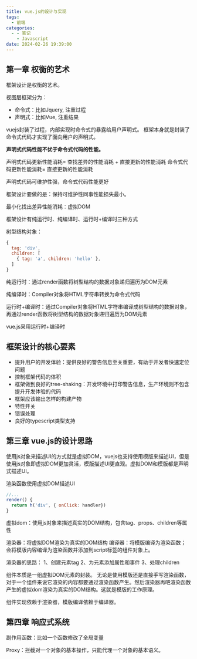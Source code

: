 ```yaml
---
title: vue.js的设计与实现
tags:
  - 前端
categories:
  - - 笔记
    - Javascript
date: 2024-02-26 19:39:00
---
```


## 第一章 权衡的艺术

框架设计是权衡的艺术。

视图层框架分为：

+ 命令式：比如Jquery, 注重过程
+ 声明式：比如Vue, 注重结果

vuejs封装了过程，内部实现时命令式的暴露给用户声明式。
框架本身就是封装了命令式代码才实现了面向用户的声明式。

**声明式代码性能不优于命令式代码的性能。**

声明式代码更新性能消耗= 查找差异的性能消耗 + 直接更新的性能消耗
命令式代码更新性能消耗= 直接更新的性能消耗

声明式代码可维护性强，命令式代码性能更好

框架设计要做的是：保持可维护性同事性能损失最小。

最小化找出差异性能消耗：虚拟DOM

框架设计有纯运行时、纯编译时、运行时+编译时三种方式

树型结构对象：

```js
{
  tag: 'div',
  children: [
    { tag: 'a', children: 'hello' },
  ]
}
```

纯运行时：通过render函数将树型结构的数据对象递归遍历为DOM元素

纯编译时：Compiler对象将HTML字符串转换为命令式代码

运行时+编译时：通过Compiler对象将HTML字符串编译成树型结构的数据对象，再通过render函数将树型结构的数据对象递归遍历为DOM元素

vue.js采用运行时+编译时

## 框架设计的核心要素

+ 提升用户的开发体验：提供良好的警告信息至关重要，有助于开发者快速定位问题
+ 控制框架代码的体积
+ 框架做到良好的tree-shaking：开发环境中打印警告信息，生产环境则不包含提升开发体验的代码
+ 框架应该输出怎样的构建产物
+ 特性开关
+ 错误处理
+ 良好的typescript类型支持

## 第三章 vue.js的设计思路

使用js对象来描述UI的方式就是虚拟DOM，vuejs也支持使用模版来描述UI，但是使用js对象即虚拟DOM更加灵活，模版描述UI更直观。虚拟DOM和模版都是声明式描述UI。

渲染函数使用虚拟DOM描述UI

```js
//...
render() {
  return h('div', { onClick: handler})
}
```

虚拟dom：使用js对象来描述真实的DOM结构，包含tag、props、children等属性

渲染器：将虚拟DOM渲染为真实的DOM结构
编译器：将模版编译为渲染函数；会将模版内容编译为渲染函数并添加到script标签的组件对象上。

渲染器的思路：
1、创建元素tag
2、为元素添加属性和事件
3、处理children

组件本质是一组虚拟DOM元素的封装。
无论是使用模版还是直接手写渲染函数，对于一个组件来说它渲染的内容都要通过渲染函数产生。然后渲染器再吧渲染函数产生的虚拟dom渲染为真实的DOM结构。这就是模版的工作原理。

组件实现依赖于渲染器，模版编译依赖于编译器。

## 第四章 响应式系统

副作用函数：比如一个函数修改了全局变量

Proxy：拦截对一个对象的基本操作，只能代理一个对象的基本语义。